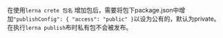 在使用`lerna crete 包名` 增加包后，需要将包下package.json中增加`"publishConfig": { "access": "public" }`以设为公有的，默认为private。在执行`lerna publish`布时私有包不会被发布。